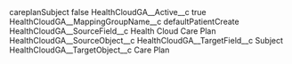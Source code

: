 <?xml version="1.0" encoding="UTF-8"?>
<CustomMetadata xmlns="http://soap.sforce.com/2006/04/metadata" xmlns:xsi="http://www.w3.org/2001/XMLSchema-instance" xmlns:xsd="http://www.w3.org/2001/XMLSchema">
    <label>careplanSubject</label>
    <protected>false</protected>
    <values>
        <field>HealthCloudGA__Active__c</field>
        <value xsi:type="xsd:boolean">true</value>
    </values>
    <values>
        <field>HealthCloudGA__MappingGroupName__c</field>
        <value xsi:type="xsd:string">defaultPatientCreate</value>
    </values>
    <values>
        <field>HealthCloudGA__SourceField__c</field>
        <value xsi:type="xsd:string">Health Cloud Care Plan</value>
    </values>
    <values>
        <field>HealthCloudGA__SourceObject__c</field>
        <value xsi:nil="true"/>
    </values>
    <values>
        <field>HealthCloudGA__TargetField__c</field>
        <value xsi:type="xsd:string">Subject</value>
    </values>
    <values>
        <field>HealthCloudGA__TargetObject__c</field>
        <value xsi:type="xsd:string">Care Plan</value>
    </values>
</CustomMetadata>
